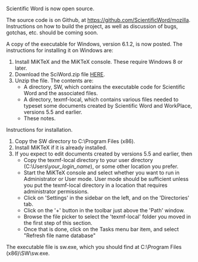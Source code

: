 Scientific Word is now open source. 

The source code is on Github, at https://github.com/ScientificWord/mozilla. Instructions on how to build the project, as well as discussion of bugs, gotchas, etc. should be coming soon.

A copy of the executable for Windows, version 6.1.2, is now posted. The instructions for installing it on Windows are:

1. Install MiKTeX and the MiKTeX console. These require Windows 8 or later.
2. Download the SciWord.zip file [HERE](https://www.mackichan.com/techtalk/v60/SciWord.zip).
3. Unzip the file. The contents are:
	- A directory, SW, which contains the executable code for Scientific Word and the associated files.
	- A directory, texmf-local, which contains various files needed to typeset some documents created by Scientific Word and WorkPlace, versions 5.5 and earlier.
	- These notes.

Instructions for installation.

1. Copy the SW directory to C:\\Program Files (x86).
2. Install MiKTeX if it is already installed.
3. If you expect to edit documents created by versions 5.5 and earlier, then
	- Copy the texmf-local directory to your user directory (C:\\Users\\*your_login_name*), or some other location you prefer.
	- Start the MiKTeX console and select whether you want to run in Administrator or User mode. User mode should be sufficient unless you put the texmf-local directory in a location that requires administrator permissions.
	- Click on 'Settings' in the sidebar on the left, and on the 'Directories' tab.
	- Click on the '+' button in the toolbar just above the 'Path' window.
	- Browse the file picker to select the 'texmf-local' folder you moved in the first step of this section.
	- Once that is done, click on the Tasks menu bar item, and select "Refresh file name database"

The executable file is sw.exe, which you should find at C:\\Program Files (x86)\SW\\sw.exe.
